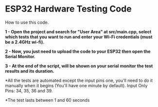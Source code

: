 # ESP32 Hardware Testing Code

How to use this code.

**1 - Open the project and search for "User Area" at src/main.cpp, select which tests that you want to run and enter your Wi-Fi credentials (must be a 2.4GHz wi-fi).**

**2 - Now, you just need to upload the code to your ESP32 then open the Serial Monitor.**

**3 - At the end of the script, will be shown on your serial monitor the test results and its duration.**


  *All the tests are automated except the input pins one, you'll need to do it manually when it begins (You'll have one minute by default).
    Input Only Pins: 34, 35, 36 and 39.
    
  *The test lasts between 1 and 60 seconds
